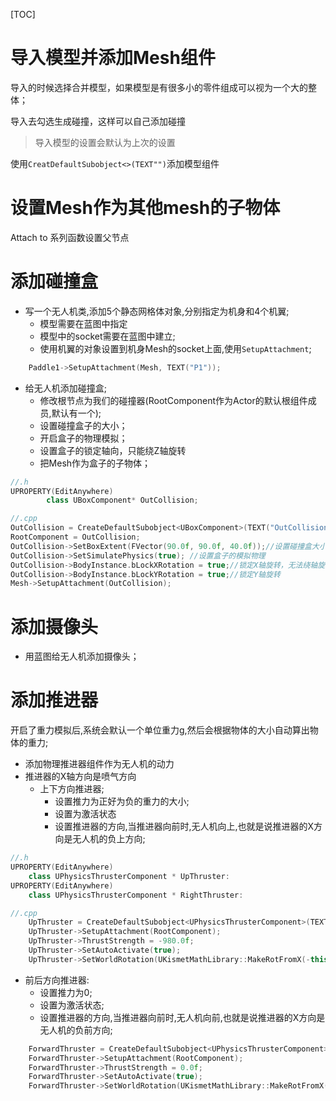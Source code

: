 

[TOC]

# 导入模型并添加Mesh组件

导入的时候选择合并模型，如果模型是有很多小的零件组成可以视为一个大的整体；

导入去勾选生成碰撞，这样可以自己添加碰撞

> 导入模型的设置会默认为上次的设置

使用`CreatDefaultSubobject<>(TEXT"")`添加模型组件



# 设置Mesh作为其他mesh的子物体

Attach to 系列函数设置父节点

# 添加碰撞盒

- 写一个无人机类,添加5个静态网格体对象,分别指定为机身和4个机翼;
  - 模型需要在蓝图中指定
  - 模型中的socket需要在蓝图中建立;
  - 使用机翼的对象设置到机身Mesh的socket上面,使用`SetupAttachment`;

```cpp
	Paddle1->SetupAttachment(Mesh, TEXT("P1"));
```



- 给无人机添加碰撞盒;
  - 修改根节点为我们的碰撞器(RootComponent作为Actor的默认根组件成员,默认有一个);
  - 设置碰撞盒子的大小；
  - 开启盒子的物理模拟；
  - 设置盒子的锁定轴向，只能绕Z轴旋转
  - 把Mesh作为盒子的子物体；

```cpp
//.h
UPROPERTY(EditAnywhere)
		class UBoxComponent* OutCollision;

//.cpp
OutCollision = CreateDefaultSubobject<UBoxComponent>(TEXT("OutCollision"));
RootComponent = OutCollision;
OutCollision->SetBoxExtent(FVector(90.0f, 90.0f, 40.0f));//设置碰撞盒大小
OutCollision->SetSimulatePhysics(true); //设置盒子的模拟物理
OutCollision->BodyInstance.bLockXRotation = true;//锁定X轴旋转，无法绕轴旋转
OutCollision->BodyInstance.bLockYRotation = true;//锁定Y轴旋转
Mesh->SetupAttachment(OutCollision);
```

# 添加摄像头

- 用蓝图给无人机添加摄像头；

# 添加推进器

开启了重力模拟后,系统会默认一个单位重力g,然后会根据物体的大小自动算出物体的重力;

- 添加物理推进器组件作为无人机的动力
- 推进器的X轴方向是喷气方向
  - 上下方向推进器;
    - 设置推力为正好为负的重力的大小;
    - 设置为激活状态
    - 设置推进器的方向,当推进器向前时,无人机向上,也就是说推进器的X方向是无人机的负上方向;

```cpp
//.h
UPROPERTY(EditAnywhere)
    class UPhysicsThrusterComponent * UpThruster:
UPROPERTY(EditAnywhere)
    class UPhysicsThrusterComponent * RightThruster:

//.cpp
	UpThruster = CreateDefaultSubobject<UPhysicsThrusterComponent>(TEXT("UpThruster"));
	UpThruster->SetupAttachment(RootComponent);
	UpThruster->ThrustStrength = -980.0f;
	UpThruster->SetAutoActivate(true);
	UpThruster->SetWorldRotation(UKismetMathLibrary::MakeRotFromX(-this->GetActorUpVector()));
```

  - 前后方向推进器:
    - 设置推力为0;
    - 设置为激活状态;
    - 设置推进器的方向,当推进器向前时,无人机向前,也就是说推进器的X方向是无人机的负前方向;

```cpp
	ForwardThruster = CreateDefaultSubobject<UPhysicsThrusterComponent>(TEXT("ForwardThruster"));
	ForwardThruster->SetupAttachment(RootComponent);
	ForwardThruster->ThrustStrength = 0.0f;
	ForwardThruster->SetAutoActivate(true);
	ForwardThruster->SetWorldRotation(UKismetMathLibrary::MakeRotFromX(-this->GetActorForwardVector()));
```

